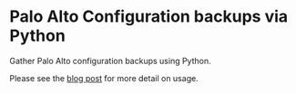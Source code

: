 # Palo Alto Configuration backups via Python
Gather Palo Alto configuration backups using Python.

Please see the [blog post](https://blog.networkers.fi/posts/panos-config-backups/) for more detail on usage.
